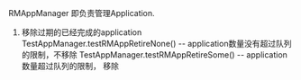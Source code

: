 RMAppManager 即负责管理Application.

1. 移除过期的已经完成的application
   TestAppManager.testRMAppRetireNone()  -- application数量没有超过队列的限制，不移除
   TestAppManager.testRMAppRetireSome()  -- application数量超过队列的限制， 移除


